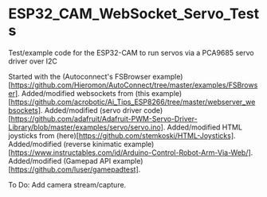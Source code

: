 # ESP32_CAM_WebSocket_Servo_Tests
Test/example code for the ESP32-CAM to run servos via a PCA9685 servo driver over I2C

Started with the (Autoconnect's FSBrowser example)[https://github.com/Hieromon/AutoConnect/tree/master/examples/FSBrowser].
Added/modified websockets from (this example)[https://github.com/acrobotic/Ai_Tips_ESP8266/tree/master/webserver_websockets].
Added/modified (servo driver code)[https://github.com/adafruit/Adafruit-PWM-Servo-Driver-Library/blob/master/examples/servo/servo.ino].
Added/modified HTML joysticks from (here)[https://github.com/stemkoski/HTML-Joysticks].
Added/modified (reverse kinimatic example)[https://www.instructables.com/id/Arduino-Control-Robot-Arm-Via-Web/].
Added/modified (Gamepad API example)[https://github.com/luser/gamepadtest].

To Do:
Add camera stream/capture.
